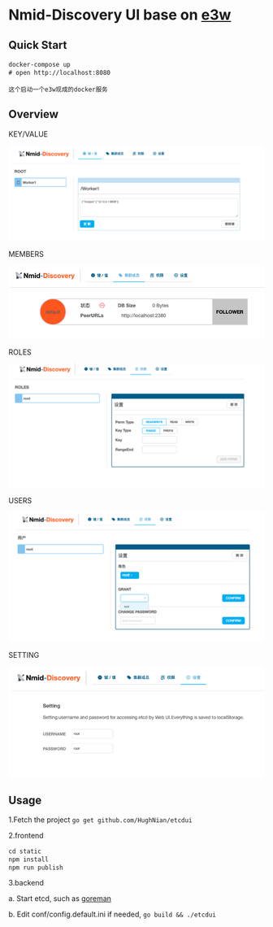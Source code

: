 Nmid-Discovery UI base on [e3w](https://github.com/soyking/e3w)
===

## Quick Start

```
docker-compose up
# open http://localhost:8080

这个启动一个e3w现成的docker服务
```

## Overview

KEY/VALUE

![](./images/kv.png)

MEMBERS

![](./images/members.png)

ROLES

![](./images/roles.png)

USERS

![](./images/users.png)

SETTING

![](./images/setting.png)

## Usage

1.Fetch the project `go get github.com/HughNian/etcdui`

2.frontend

```
cd static
npm install
npm run publish
```

3.backend

a. Start etcd, such as [goreman](https://github.com/coreos/etcd/#running-a-local-etcd-cluster)

b. Edit conf/config.default.ini if needed, `go build && ./etcdui`